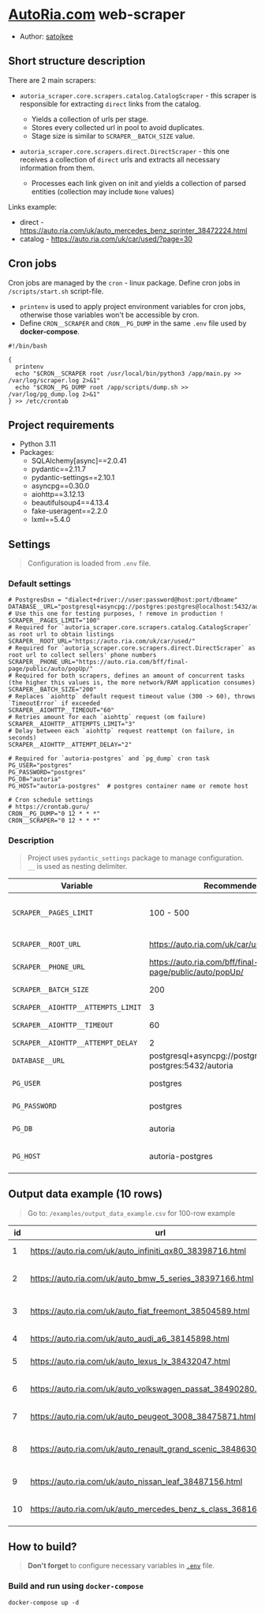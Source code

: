 # [AutoRia.com](https://auto.ria.com) web-scraper
* Author: [satojkee](https://github.com/satojkee)


## Short structure description
There are 2 main scrapers:
- `autoria_scraper.core.scrapers.catalog.CatalogScraper` - this scraper is responsible for extracting `direct` links from the catalog.
  - Yields a collection of urls per stage.
  - Stores every collected url in pool to avoid duplicates.
  - Stage size is similar to `SCRAPER__BATCH_SIZE` value.

- `autoria_scraper.core.scrapers.direct.DirectScraper` - this one receives a collection of `direct` urls and extracts all necessary information from them.
  - Processes each link given on init and yields a collection of parsed entities (collection may include `None` values)

Links example:
- direct - https://auto.ria.com/uk/auto_mercedes_benz_sprinter_38472224.html
- catalog - https://auto.ria.com/uk/car/used/?page=30


## Cron jobs
Cron jobs are managed by the `cron` - linux package. Define cron jobs in `/scripts/start.sh` script-file.
- `printenv` is used to apply project environment variables for cron jobs, otherwise those variables won't be accessible by cron. 
- Define `CRON__SCRAPER` and `CRON__PG_DUMP` in the same `.env` file used by **docker-compose**.

```shell
#!/bin/bash

{
  printenv
  echo "$CRON__SCRAPER root /usr/local/bin/python3 /app/main.py >> /var/log/scraper.log 2>&1"
  echo "$CRON__PG_DUMP root /app/scripts/dump.sh >> /var/log/pg_dump.log 2>&1"
} >> /etc/crontab

```


## Project requirements
- Python 3.11
- Packages: 
    - SQLAlchemy[async]==2.0.41
    - pydantic==2.11.7
    - pydantic-settings==2.10.1
    - asyncpg==0.30.0
    - aiohttp==3.12.13
    - beautifulsoup4==4.13.4
    - fake-useragent==2.2.0
    - lxml==5.4.0

  
## Settings
> Configuration is loaded from `.env` file.

### Default settings
```dotenv
# PostgresDsn = "dialect+driver://user:password@host:port/dbname"
DATABASE__URL="postgresql+asyncpg://postgres:postgres@localhost:5432/autoria"
# Use this one for testing purposes, ! remove in production !
SCRAPER__PAGES_LIMIT="100"
# Required for `autoria_scraper.core.scrapers.catalog.CatalogScraper` as root url to obtain listings
SCRAPER__ROOT_URL="https://auto.ria.com/uk/car/used/"
# Required for `autoria_scraper.core.scrapers.direct.DirectScraper` as root url to collect sellers' phone numbers
SCRAPER__PHONE_URL="https://auto.ria.com/bff/final-page/public/auto/popUp/"
# Required for both scrapers, defines an amount of concurrent tasks (the higher this values is, the more network/RAM application consumes)
SCRAPER__BATCH_SIZE="200"
# Replaces `aiohttp` default request timeout value (300 -> 60), throws `TimeoutError` if exceeded
SCRAPER__AIOHTTP__TIMEOUT="60"
# Retries amount for each `aiohttp` request (om failure)
SCRAPER__AIOHTTP__ATTEMPTS_LIMIT="3"
# Delay between each `aiohttp` request reattempt (on failure, in seconds)
SCRAPER__AIOHTTP__ATTEMPT_DELAY="2"

# Required for `autoria-postgres` and `pg_dump` cron task
PG_USER="postgres"
PG_PASSWORD="postgres"
PG_DB="autoria"
PG_HOST="autoria-postgres"  # postgres container name or remote host

# Cron schedule settings
# https://crontab.guru/
CRON__PG_DUMP="0 12 * * *"
CRON__SCRAPER="0 12 * * *"
```

### Description
> Project uses `pydantic_settings` package to manage configuration. \
> `__` is used as nesting delimiter.

| Variable                           | Recommended value                                                    | Description                                                                                                                                                                   |
|------------------------------------|----------------------------------------------------------------------|-------------------------------------------------------------------------------------------------------------------------------------------------------------------------------|
| `SCRAPER__PAGES_LIMIT`             | 100 - 500                                                            | **Use this option to test web-scraper.** Limits total amount of pages with a specified value for `CatalogScraper` (approx. 18k+ pages for unlimited). `remove for production` |       
| `SCRAPER__ROOT_URL`                | https://auto.ria.com/uk/car/used/                                    | `Constant!` Base url (crucial to obtain direct links to the listed cars)                                                                                                      |
| `SCRAPER__PHONE_URL`               | https://auto.ria.com/bff/final-page/public/auto/popUp/               | `Constant!` This one is used to dynamically obtain phone numbers                                                                                                              |
| `SCRAPER__BATCH_SIZE`              | 200                                                                  | Amount of concurrent tasks (the higher this value is, the more network/RAM is consumed).                                                                                      |
| `SCRAPER__AIOHTTP__ATTEMPTS_LIMIT` | 3                                                                    | Number of reattempts for `aiohttp` requests                                                                                                                                   |
| `SCRAPER__AIOHTTP__TIMEOUT`        | 60                                                                   | Timeout for `aiohttp` requests (in seconds), default value provided by `aiohttp` = 60 * 5 = 300                                                                               |
| `SCRAPER__AIOHTTP__ATTEMPT_DELAY`  | 2                                                                    | Delay between each reattempt (in seconds)                                                                                                                                     |
| `DATABASE__URL`                    | postgresql+asyncpg://postgres:postgres@autoria-postgres:5432/autoria | Database url, `postgresql+asyncpg://{PG_USER}:{PG_PASSWORD}@{host/container_name)}:5432/{PG_DB}`                                                                              |
| `PG_USER`                          | postgres                                                             | Database username (used by `autoria-postgres` and `pg_dump` util)                                                                                                             |
| `PG_PASSWORD`                      | postgres                                                             | Database password (used by `autoria-postgres` and `pg_dump` util)                                                                                                             |
| `PG_DB`                            | autoria                                                              | Database name (used by `autoria-postgres` and `pg_dump` util)                                                                                                                 |
| `PG_HOST`                          | autoria-postgres                                                     | Database host (used by `autoria-postgres` and `pg_dump` util, use db container name: `autoria-postgres`)                                                                      |


## Output data example (10 rows)
> Go to: `/examples/output_data_example.csv` for 100-row example

| id | url                                                                   | title                          | price_usd  | odometer | username          | phone_number | image_url                                                                              | images_count   | car_number   | car_vin               | datetime_found               |
|----|-----------------------------------------------------------------------|--------------------------------|------------|----------|-------------------|--------------|----------------------------------------------------------------------------------------|----------------|--------------|-----------------------|------------------------------|
| 1  | https://auto.ria.com/uk/auto_infiniti_qx80_38398716.html              | Infiniti QX80 2019             | 42999      | 110000   | Антон             | 380751132773 | https://cdn4.riastatic.com/photosnew/auto/photo/infiniti_qx80__601801019f.webp         | 19             | KA 6330 MO   | JN1JANZ62U0101530     | 2025-06-27 14:22:01.84235    |
| 2  | https://auto.ria.com/uk/auto_bmw_5_series_38397166.html               | BMW 5 Series 2006              | 9000       | 220000   | Ігор              | 380974974041 | https://cdn4.riastatic.com/photosnew/auto/photo/bmw_5-series__601603434f.webp          | 18             | KE 9677 AK   | WBANL51040CN08802     | 2025-06-27 14:22:01.842354   |
| 3  | https://auto.ria.com/uk/auto_fiat_freemont_38504589.html              | Fiat Freemont 2016             | 15990      | 201000   | Роман             | 380505202504 | https://cdn2.riastatic.com/photosnew/auto/photo/fiat_freemont__604717302f.webp         | 180            | NULL         | 3C4PFBCY5FT656460     | 2025-06-27 14:22:01.842354   |
| 4  | https://auto.ria.com/uk/auto_audi_a6_38145898.html                    | Audi A6 2019                   | 39400      | 184000   | Віталій           | 380967062649 | https://cdn4.riastatic.com/photosnew/auto/photo/audi_a6__594640804f.webp               | 74             | BO 0504 EP   | WAUZZZF26LN009042     | 2025-06-27 14:22:01.842355   |
| 5  | https://auto.ria.com/uk/auto_lexus_lx_38432047.html                   | Lexus LX 2022                  | 122900     | 25000    | Роман             | 380981524869 | https://cdn2.riastatic.com/photosnew/auto/photo/lexus_lx__602956452f.webp              | 77             | NULL         | JTJPABCXx04xxxx81     | 2025-06-27 14:22:01.842357   |
| 6  | https://auto.ria.com/uk/auto_volkswagen_passat_38490280.html          | Volkswagen Passat 2021         | 18900      | 195000   | IZI AUTO LUTSK    | 380970102233 | https://cdn2.riastatic.com/photosnew/auto/photo/volkswagen_passat__604316732f.webp     | 91             | NULL         | WVWZZZ3CZME011380     | 2025-06-27 14:22:01.842358   |
| 7  | https://auto.ria.com/uk/auto_peugeot_3008_38475871.html               | Peugeot 3008 2009              | 7499       | 189000   | Олег              | 380687327801 | https://cdn0.riastatic.com/photosnew/auto/photo/peugeot_3008__603907420f.webp          | 51             | NULL         | VF30U9HZH9S052141     | 2025-06-27 14:22:01.842358   |
| 8  | https://auto.ria.com/uk/auto_renault_grand_scenic_38486303.html       | Renault Grand Scenic 2015      | 10499      | 237000   | Сергій            | 380964133388 | https://cdn0.riastatic.com/photosnew/auto/photo/renault_grand-scenic__604203510f.webp  | 199            | NULL         | VF1JZ03Bx53xxxx44     | 2025-06-27 14:22:01.842359   |
| 9  | https://auto.ria.com/uk/auto_nissan_leaf_38487156.html                | Nissan Leaf 2019               | 13200      | 120000   | Ім’я не вказане   | 380976708990 | https://cdn1.riastatic.com/photosnew/auto/photo/nissan_leaf__604227721f.webp           | 24             | NULL         | SJNFAAZE1U0050013     | 2025-06-27 14:22:01.842359   |
| 10 | https://auto.ria.com/uk/auto_mercedes_benz_s_class_36816934.html      | Mercedes-Benz S-Class 2013     | 25000      | 221000   | Андрей            | 380500554866 | https://cdn1.riastatic.com/photosnew/auto/photo/mercedes-benz_s-class__557748121f.webp | 32             | BC 1777 EP   | WDDNG9EB0DA533729     | 2025-06-27 14:22:01.84236    |


## How to build?
> **Don't forget** to configure necessary variables in [`.env`](#settings) file.

### Build and run using `docker-compose`
```shell
docker-compose up -d
```

